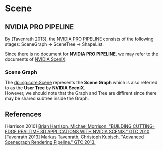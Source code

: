 # Scene


## NVIDIA PRO PIPELINE

By \[Tavenrath 2013\], the [NVIDIA PRO PIPELINE](https://developer.nvidia.com/nvidia-pro-pipeline) consists of the following stages: SceneGraph -> SceneTree -> ShapeList.  

Since there is no document for **NVIDIA PRO PIPELINE**, we may refer to the documents of [NVIDIA SceniX](https://developer.nvidia.com/scenix-details).

### Scene Graph  

The [dp::sg:core:Scene](https://github.com/nvpro-pipeline/pipeline/blob/master/dp/sg/core/Scene.h) represents the **Scene Graph** which is also referred to as the **User Tree** by **NVIDIA SceniX**.  
However, we should note that the Graph and Tree are diffirent since there may be shared subtree inside the Graph.

## References
\[Harrison 2010\] [Brian Harrison, Michael Morrison. "BUILDING CUTTING-EDGE REALTIME 3D APPLICATIONS WITH NVIDIA SCENIX." GTC 2010](https://on-demand.gputechconf.com/gtc/2010/video/S12308-Building-Cutting-Edge-Realtime-3D-Apps-with-NVIDIA-SceniX.flv)  
\[Tavenrath 2013\] [Markus Tavenrath, Christoph Kubisch. "Advanced Scenegraph Rendering Pipeline." GTC 2013.](https://on-demand.gputechconf.com/gtc/2013/presentations/S3032-Advanced-Scenegraph-Rendering-Pipeline.pdf)  
